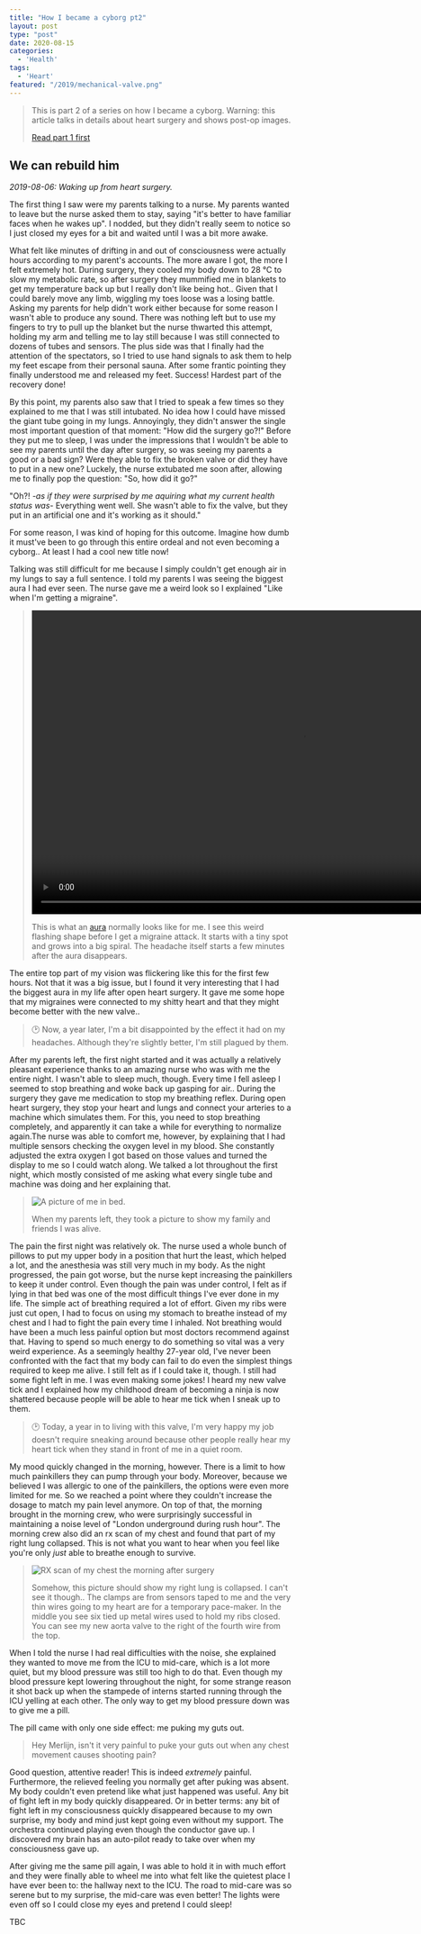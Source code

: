 ```yaml
---
title: "How I became a cyborg pt2"
layout: post
type: "post"
date: 2020-08-15
categories:
  - 'Health'
tags:
  - 'Heart'
featured: "/2019/mechanical-valve.png"
---
```


> This is part 2 of a series on how I became a cyborg. Warning: this article talks in details about heart surgery and shows post-op images.
>
> [Read part 1 first](/blog/2019-steampunk-cyborg-1)

## We can rebuild him

*2019-08-06: Waking up from heart surgery.*

The first thing I saw were my parents talking to a nurse. My parents wanted to leave but the nurse asked them to stay, saying "it's better to have familiar faces when he wakes up". I nodded, but they didn't really seem to notice so I just closed my eyes for a bit and waited until I was a bit more awake.

What felt like minutes of drifting in and out of consciousness were actually hours according to my parent's accounts. The more aware I got, the more I felt extremely hot. During surgery, they cooled my body down to 28 °C to slow my metabolic rate, so after surgery they mummified me in blankets to get my temperature back up but I really don't like being hot.. Given that I could barely move any limb, wiggling my toes loose was a losing battle. Asking my parents for help didn't work either because for some reason I wasn't able to produce any sound. There was nothing left but to use my fingers to try to pull up the blanket but the nurse thwarted this attempt, holding my arm and telling me to lay still because I was still connected to dozens of tubes and sensors. The plus side was that I finally had the attention of the spectators, so I tried to use hand signals to ask them to help my feet escape from their personal sauna. After some frantic pointing they finally understood me and released my feet. Success! Hardest part of the recovery done!

By this point, my parents also saw that I tried to speak a few times so they explained to me that I was still intubated. No idea how I could have missed the giant tube going in my lungs. Annoyingly, they didn't answer the single most important question of that moment: "How did the surgery go?!" Before they put me to sleep, I was under the impressions that I wouldn't be able to see my parents until the day after surgery, so was seeing my parents a good or a bad sign? Were they able to fix the broken valve or did they have to put in a new one? Luckely, the nurse extubated me soon after, allowing me to finally pop the question: "So, how did it go?"

"Oh?! *-as if they were surprised by me aquiring what my current health status was-* Everything went well. She wasn't able to fix the valve, but they put in an artificial one and it's working as it should."

For some reason, I was kind of hoping for this outcome. Imagine how dumb it must've been to go through this entire ordeal and not even becoming a cyborg.. At least I had a cool new title now!

Talking was still difficult for me because I simply couldn't get enough air in my lungs to say a full sentence. I told my parents I was seeing the biggest aura I had ever seen. The nurse gave me a weird look so I explained "Like when I'm getting a migraine".

> <video width="960" height="540" autoplay loop muted>
>   <source src="/img/2019/aura.mp4" type="video/mp4">
> Your browser does not support the video tag.
> </video>
>
> This is what an [aura](https://en.wikipedia.org/wiki/Aura_(symptom)) normally looks like for me. I see this weird flashing shape before I get a migraine attack. It starts with a tiny spot and grows into a big spiral. The headache itself starts a few minutes after the aura disappears.

The entire top part of my vision was flickering like this for the first few hours. Not that it was a big issue, but I found it very interesting that I had the biggest aura in my life after open heart surgery. It gave me some hope that my migraines were connected to my shitty heart and that they might become better with the new valve..

> 🕑 Now, a year later, I'm a bit disappointed by the effect it had on my headaches. Although they're slightly better, I'm still plagued by them.

After my parents left, the first night started and it was actually a relatively pleasant experience thanks to an amazing nurse who was with me the entire night. I wasn't able to sleep much, though. Every time I fell asleep I seemed to stop breathing and woke back up gasping for air.. During the surgery they gave me medication to stop my breathing reflex. During open heart surgery, they stop your heart and lungs and connect your arteries to a machine which simulates them. For this, you need to stop breathing completely, and apparently it can take a while for everything to normalize again.The nurse was able to comfort me, however, by explaining that I had multiple sensors checking the oxygen level in my blood. She constantly adjusted the extra oxygen I got based on those values and turned the display to me so I could watch along. We talked a lot throughout the first night, which mostly consisted of me asking what every single tube and machine was doing and her explaining that.

> ![A picture of me in bed.](/img/2019/after-surgery-thumb.jpg)
>
> When my parents left, they took a picture to show my family and friends I was alive.

The pain the first night was relatively ok. The nurse used a whole bunch of pillows to put my upper body in a position that hurt the least, which helped a lot, and the anesthesia was still very much in my body. As the night progressed, the pain got worse, but the nurse kept increasing the painkillers to keep it under control. Even though the pain was under control, I felt as if lying in that bed was one of the most difficult things I've ever done in my life. The simple act of breathing required a lot of effort. Given my ribs were just cut open, I had to focus on using my stomach to breathe instead of my chest and I had to fight the pain every time I inhaled. Not breathing would have been a much less painful option but most doctors recommend against that. Having to spend so much energy to do something so vital was a very weird experience. As a seemingly healthy 27-year old, I've never been confronted with the fact that my body can fail to do even the simplest things required to keep me alive. I still felt as if I could take it, though. I still had some fight left in me. I was even making some jokes! I heard my new valve tick and I explained how my childhood dream of becoming a ninja is now shattered because people will be able to hear me tick when I sneak up to them.

> 🕑 Today, a year in to living with this valve, I'm very happy my job doesn't require sneaking around because other people really hear my heart tick when they stand in front of me in a quiet room.

My mood quickly changed in the morning, however. There is a limit to how much painkillers they can pump through your body. Moreover, because we believed I was allergic to one of the painkillers, the options were even more limited for me. So we reached a point where they couldn't increase the dosage to match my pain level anymore. On top of that, the morning brought in the morning crew, who were surprisingly successful in maintaining a noise level of "London underground during rush hour". The morning crew also did an rx scan of my chest and found that part of my right lung collapsed. This is not what you want to hear when you feel like you're only _just_ able to breathe enough to survive.

>
> ![RX scan of my chest the morning after surgery](/img/2019/2019-08-07-07:28-thorax.jpeg)
>
> Somehow, this picture should show my right lung is collapsed. I can't see it though.. The clamps are from sensors taped to me and the very thin wires going to my heart are for a temporary pace-maker. In the middle you see six tied up metal wires used to hold my ribs closed. You can see my new aorta valve to the right of the fourth wire from the top.

When I told the nurse I had real difficulties with the noise, she explained they wanted to move me from the ICU to mid-care, which is a lot more quiet, but my blood pressure was still too high to do that. Even though my blood pressure kept lowering throughout the night, for some strange reason it shot back up when the stampede of interns started running through the ICU yelling at each other. The only way to get my blood pressure down was to give me a pill.

The pill came with only one side effect: me puking my guts out.

> Hey Merlijn, isn't it very painful to puke your guts out when any chest movement causes shooting pain?

Good question, attentive reader! This is indeed *extremely* painful. Furthermore, the relieved feeling you normally get after puking was absent. My body couldn't even pretend like what just happened was useful. Any bit of fight left in my body quickly disappeared. Or in better terms: any bit of fight left in my consciousness quickly disappeared because to my own surprise, my body and mind just kept going even without my support. The orchestra continued playing even though the conductor gave up. I discovered my brain has an auto-pilot ready to take over when my consciousness gave up.

After giving me the same pill again, I was able to hold it in with much effort and they were finally able to wheel me into what felt like the quietest place I have ever been to: the hallway next to the ICU. The road to mid-care was so serene but to my surprise, the mid-care was even better! The lights were even off so I could close my eyes and pretend I could sleep!

TBC

<!--The first weeks I got multiple aura's a day and this slowly reduced over the next weeks and months following my surgery. The doctors initially thought this might be due to the anesthesia they gave me, but that shouldn't affect me months after the surgery. M-->
